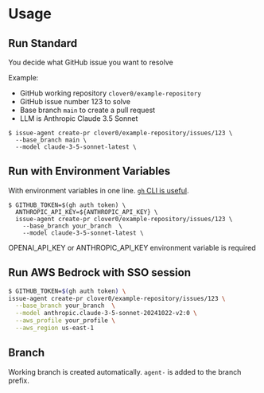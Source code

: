 # Usage

## Run Standard
You decide what GitHub issue you want to resolve

Example:

- GitHub working repository `clover0/example-repository`
- GitHub issue number 123 to solve
- Base branch `main` to create a pull request
- LLM is Anthropic Claude 3.5 Sonnet

```shell
$ issue-agent create-pr clover0/example-repository/issues/123 \
  --base_branch main \
  --model claude-3-5-sonnet-latest \
```

## Run with Environment Variables

With environment variables in one line. [`gh` CLI is useful](https://github.com/cli/cli#installation).
```shell
$ GITHUB_TOKEN=$(gh auth token) \
  ANTHROPIC_API_KEY=${ANTHROPIC_API_KEY} \
  issue-agent create-pr clover0/example-repository/issues/123 \
    --base_branch your_branch  \
    --model claude-3-5-sonnet-latest \
```

OPENAI_API_KEY or ANTHROPIC_API_KEY environment variable is required


## Run AWS Bedrock with SSO session

```sh
$ GITHUB_TOKEN=$(gh auth token) \
issue-agent create-pr clover0/example-repository/issues/123 \
  --base_branch your_branch  \
  --model anthropic.claude-3-5-sonnet-20241022-v2:0 \
  --aws_profile your_profile \
  --aws_region us-east-1
```


## Branch

Working branch is created automatically. `agent-` is added to the branch prefix.
